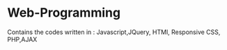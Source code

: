 # Web-Programming
Contains the codes written in : Javascript,JQuery, HTMl, Responsive CSS, PHP,AJAX
